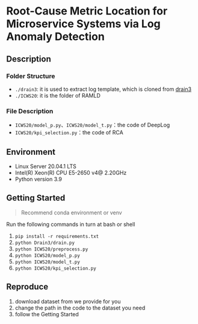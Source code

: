 # Root-Cause Metric Location for Microservice Systems via Log Anomaly Detection

## Description

### Folder Structure

-   `./drain3`: it is used to extract log template, which is cloned from [drain3](https://github.com/logpai/Drain3)
-   `./ICWS20`: it is the folder of RAMLD

### File Description

-   `ICWS20/model_p.py`、`ICWS20/model_t.py`：the code of DeepLog
-   `ICWS20/kpi_selection.py`：the code of RCA

## Environment

-   Linux Server 20.04.1 LTS
-   Intel(R) Xeon(R) CPU E5-2650 v4@ 2.20GHz
-   Python version 3.9

## Getting Started

> Recommend conda environment or venv

Run the following commands in turn at bash or shell

1. `pip install -r requirements.txt`
2. `python Drain3/drain.py`
3. `python ICWS20/preprocess.py`
4. `python ICWS20/model_p.py`
5. `python ICWS20/model_t.py`
6. `python ICWS20/kpi_selection.py`

## Reproduce

1. download dataset from we provide for you
2. change the path in the code to the dataset you need
3. follow the Getting Started
